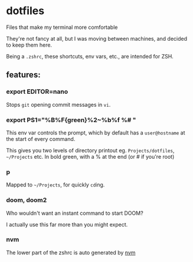 # dotfiles
Files that make my terminal more comfortable

They're not fancy at all, but I was moving between machines, and decided to keep them here.

Being a `.zshrc`, these shortcuts, env vars, etc., are intended for ZSH.

## features:

### export EDITOR=nano

Stops `git` opening commit messages in `vi`.

### export PS1="%B%F{green}%2~%b%f %# "

This env var controls the prompt, which by default has a `user@hostname` at the start of every
command.

This gives you two levels of directory printout eg. `Projects/dotfiles`, `~/Projects` etc. 
In bold green, with a % at the end (or # if you're root)

### p

Mapped to `~/Projects`, for quickly `cd`ing.

### doom, doom2

Who wouldn't want an instant command to start DOOM?

I actually use this far more than you might expect.

### nvm

The lower part of the zshrc is auto generated by [nvm](https://github.com/nvm-sh/nvm)
